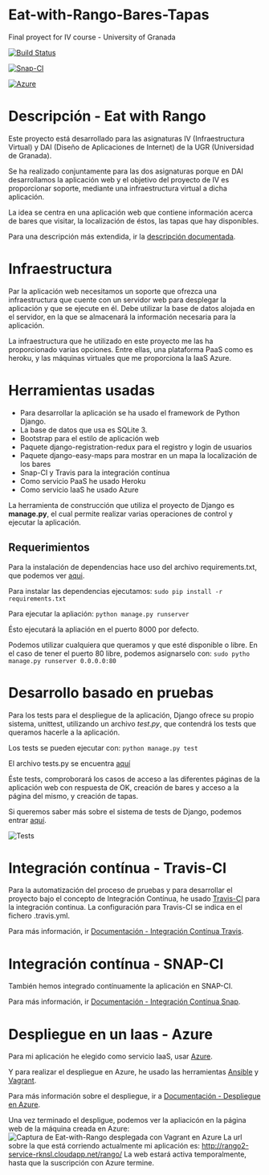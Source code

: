 # Eat-with-Rango-Bares-Tapas
Final proyect for IV course - University of Granada


[![Build Status](https://travis-ci.org/Samuc/Eat-with-Rango.svg)](https://travis-ci.org/Samuc/Eat-with-Rango)

[![Snap-CI](https://snap-ci.com/Samuc/Eat-with-Rango/branch/master/build_image)](https://snap-ci.com/Samuc/Eat-with-Rango/branch/master)

[![Azure](http://azuredeploy.net/deploybutton.png)](http://rango2-service-rknsl.cloudapp.net/rango/)


# Descripción - Eat with Rango
Este proyecto  está desarrollado para las asignaturas IV (Infraestructura Virtual) y DAI (Diseño de Aplicaciones de Internet) de la UGR (Universidad de Granada).

Se ha realizado conjuntamente para las dos asignaturas porque en DAI desarrollamos la aplicación web y el objetivo del proyecto de IV es proporcionar soporte, mediante una infraestructura virtual a dicha aplicación.

La idea se centra en una aplicación web que contiene información acerca de bares que visitar, la localización de éstos, las tapas que hay disponibles.

Para una descripción más extendida, ir la [descripción documentada](https://github.com/Samuc/Eat-with-Rango/blob/master/Documentacion/Descripcion.md).

# Infraestructura
Par la aplicación web necesitamos un soporte que ofrezca una infraestructura que cuente con un servidor web para desplegar la aplicación y que se ejecute en él.
Debe utilizar la base de datos alojada en el servidor, en la que se almacenará la información necesaria para la aplicación.

La infraestructura que he utilizado en este proyecto me las ha proporcionado varias opciones.
Entre ellas, una plataforma PaaS como es heroku, y  las máquinas virtuales que me proporciona la IaaS Azure.


# Herramientas usadas
- Para desarrollar la aplicación se ha usado el framework de Python Django.
- La base de datos que usa es SQLite 3.
- Bootstrap para el estilo de aplicación web
- Paquete django-registration-redux para el registro y login de usuarios
- Paquete django-easy-maps para mostrar en un mapa la localización de los bares
- Snap-CI y Travis para la integración contínua
- Como servicio PaaS he usado Heroku
- Como servicio IaaS he usado Azure


La herramienta de construcción que utiliza el proyecto de Django es **manage.py**, el cual permite realizar varias operaciones de control y ejecutar la aplicación.

## Requerimientos
Para la instalación de dependencias hace uso del archivo requirements.txt, que podemos ver [aqui](https://github.com/Samuc/Eat-with-Rango/blob/master/requirements.txt).

Para instalar las dependencias ejecutamos:
`sudo pip install -r requirements.txt`

Para ejecutar la apliación:
`python manage.py runserver`

Ésto ejecutará la apliación en el puerto 8000 por defecto.

Podemos utilizar cualquiera que queramos y que esté disponible o libre.
En el caso de tener el puerto 80 libre, podemos asignarselo con:
`sudo pytho manage.py runserver 0.0.0.0:80`


# Desarrollo basado en pruebas
Para los tests para el despliegue de la aplicación, Django ofrece su propio sistema, unittest, utilizando un archivo *test.py*,  que contendrá los tests que queramos hacerle a la aplicación.

Los tests se pueden ejecutar con:
`python manage.py test`

El archivo tests.py se encuentra [aquí](https://github.com/Samuc/Eat-with-Rango/blob/master/tests.py)

Éste tests, comproborará los casos de acceso a las diferentes páginas de la aplicación web con respuesta de OK, creación de bares y acceso a la página del mismo, y creación de tapas.

Si queremos saber más sobre el sistema de tests de Django, podemos entrar [aquí](https://docs.python.org/2/library/unittest.html).

![Tests](http://i.cubeupload.com/4mAUi8.jpg)


# Integración contínua - Travis-CI
Para la automatización del proceso de pruebas y para desarrollar el proyecto bajo el concepto de Integración Contínua, he usado [Travis-CI](https://travis-ci.org/) para la integración continua. La configuración para Travis-CI se indica en el fichero .travis.yml.

Para más información, ir [Documentación - Integración Contínua Travis](https://github.com/Samuc/Eat-with-Rango/blob/master/Documentacion/Documentacion_Travis.md).


# Integración contínua - SNAP-CI
También hemos integrado contínuamente la aplicación en SNAP-CI.

Para más información, ir [Documentación - Integración Contínua Snap](https://github.com/Samuc/Eat-with-Rango/blob/master/Documentacion/Documentacion_Snap.md).


# Despliegue en un Iaas - Azure
Para mi aplicación he elegido como servicio IaaS, usar [Azure](https://azure.microsoft.com/es-es/).

Y para realizar el despliegue en Azure, he usado las herramientas [Ansible](http://www.ansible.com/) y [Vagrant](https://www.vagrantup.com/).


Para más información sobre el despliegue, ir a [Documentación - Despliegue en Azure](https://github.com/Samuc/Eat-with-Rango/blob/master/Documentacion/Documentacion_Azure.md).


Una vez terminado el despligue, podemos ver la apliacicón en la página web de la máquina creada en Azure:
![Captura de Eat-with-Rango desplegada con Vagrant en Azure](http://i.cubeupload.com/JwiErb.jpg)
La url sobre la que está corriendo actualmente mi aplicación es: http://rango2-service-rknsl.cloudapp.net/rango/
La web estará activa temporalmente, hasta que la suscripción con Azure termine.
